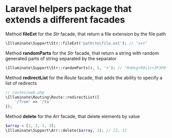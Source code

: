 # Laravel helpers package that extends a different facades

Method __fileExt__ for the *Str* facade, that return a file extension by the file path
```php
\Illuminate\Support\Str::fileExt('path\to\file.ext'); // "ext"
```

Method __randomParts__ for the *Str* facade, that return a string with random generated parts of string separated by the separator
```php
\Illuminate\Support\Str::randomParts(4, 5, '+'); // "RnHxg+R9i1r+3F3P8+HJ9FT"
```

Method __redirectList__ for the *Route* facade, that adds the ability to specify a list of redirects

```php
// routes/web.php
\Illuminate\Routing\Route::redirectList([
    '/from' => '/to'
]);
```

Method __delete__ for the *Arr* facade, that delete elements by value
```php
$array = [1, 2, 1, 3];
\Illuminate\Support\Arr::delete($array, 1); // [2, 3]
```
